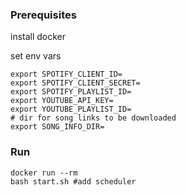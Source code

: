 ### Prerequisites
install docker

set env vars
```shell
export SPOTIFY_CLIENT_ID=
export SPOTIFY_CLIENT_SECRET=
export SPOTIFY_PLAYLIST_ID=
export YOUTUBE_API_KEY=
export YOUTUBE_PLAYLIST_ID=
# dir for song links to be downloaded 
export SONG_INFO_DIR=
```
### Run

```shell
docker run --rm 
bash start.sh #add scheduler
```
